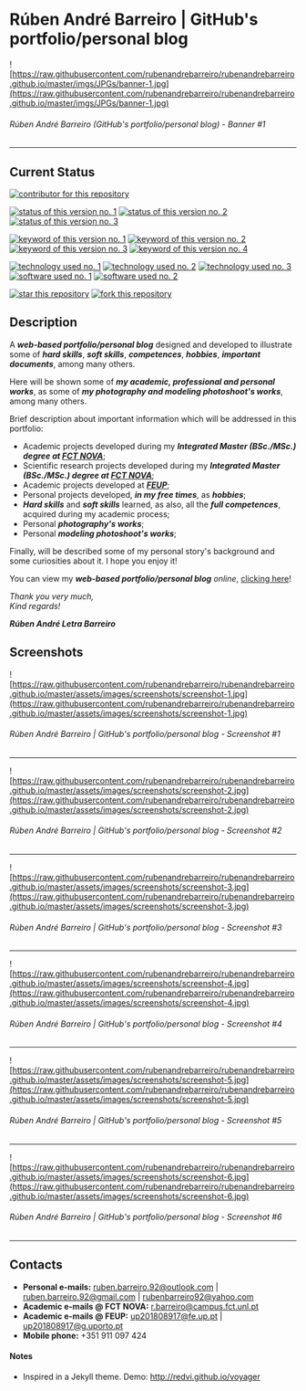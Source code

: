 # Rúben André Barreiro | GitHub's portfolio/personal blog

![https://raw.githubusercontent.com/rubenandrebarreiro/rubenandrebarreiro.github.io/master/imgs/JPGs/banner-1.jpg](https://raw.githubusercontent.com/rubenandrebarreiro/rubenandrebarreiro.github.io/master/imgs/JPGs/banner-1.jpg)
######  Rúben André Barreiro (GitHub's portfolio/personal blog) - Banner #1

***


## Current Status
[![contributor for this repository](https://img.shields.io/badge/contributor-rubenandrebarreiro-blue.svg)](https://github.com/rubenandrebarreiro/) 

[![status of this version no. 1](https://img.shields.io/badge/status-ongoing-orange.svg)](https://github.com/rubenandrebarreiro/rubenandrebarreiro.github.io/)
[![status of this version no. 2](https://img.shields.io/badge/status-stable-orange.svg)](https://github.com/rubenandrebarreiro/rubenandrebarreiro.github.io/)
[![status of this version no. 3](https://img.shields.io/badge/status-documented-orange.svg)](https://github.com/rubenandrebarreiro/rubenandrebarreiro.github.io/)

[![keyword of this version no. 1](https://img.shields.io/badge/keyword-web-brown.svg)](https://github.com/rubenandrebarreiro/rubenandrebarreiro.github.io/)
[![keyword of this version no. 2](https://img.shields.io/badge/keyword-github-brown.svg)](https://github.com/rubenandrebarreiro/rubenandrebarreiro.github.io/)
[![keyword of this version no. 3](https://img.shields.io/badge/keyword-portfolio-brown.svg)](https://github.com/rubenandrebarreiro/rubenandrebarreiro.github.io/)
[![keyword of this version no. 4](https://img.shields.io/badge/keyword-blog-brown.svg)](https://github.com/rubenandrebarreiro/rubenandrebarreiro.github.io/)

[![technology used no. 1](https://img.shields.io/badge/built&nbsp;with-html-red.svg)](https://www.w3schools.com/html/) [![technology used no. 2](https://img.shields.io/badge/built&nbsp;with-css-red.svg)](https://www.w3schools.com/css/) [![technology used no. 3](https://img.shields.io/badge/built&nbsp;with-javascript-red.svg)](https://www.w3schools.com/js/) 
[![software used no. 1](https://img.shields.io/badge/software-atom-gold.svg)](http://atom.io/) 
[![software used no. 2](https://img.shields.io/badge/software-brackets-gold.svg)](http://brackets.io/) 

[![star this repository](http://githubbadges.com/star.svg?user=rubenandrebarreiro&repo=rubenandrebarreiro.github.io&style=flat)](https://github.com/rubenandrebarreiro/rubenandrebarreiro.github.io/stargazers)
[![fork this repository](http://githubbadges.com/fork.svg?user=rubenandrebarreiro&repo=rubenandrebarreiro.github.io&style=flat)](https://github.com/rubenandrebarreiro/rubenandrebarreiro.github.io/fork)

## Description
A **_web-based portfolio/personal blog_** designed and developed to illustrate some of **_hard skills_**, **_soft skills_**, **_competences_**, **_hobbies_**, **_important documents_**, among many others.

Here will be shown some of **_my academic, professional and personal works_**, as some of **_my photography and modeling photoshoot's works_**, among many others.

Brief description about important information which will be addressed in this portfolio:

- Academic projects developed during my **_Integrated Master (BSc./MSc.) degree at [FCT NOVA](https://www.fct.unl.pt/)_**;
- Scientific research projects developed during my **_Integrated Master (BSc./MSc.) degree at [FCT NOVA](https://www.fct.unl.pt/)_**;
- Academic projects developed at **_[FEUP](https://www.fe.up.pt/)_**;
- Personal projects developed, **_in my free times_**, as **_hobbies_**;
- **_Hard skills_** and **_soft skills_** learned, as also, all the **_full competences_**, acquired during my academic process;
- Personal **_photography's works_**;
- Personal **_modeling photoshoot's works_**;

Finally, will be described some of my personal story's background and some curiosities about it.
I hope you enjoy it!

You can view my **_web-based portfolio/personal blog_** _online_, [clicking here](https://rubenandrebarreiro.github.io/)!

_Thank you very much,_
<br>
_Kind regards!_

**_Rúben André Letra Barreiro_**

## Screenshots

![https://raw.githubusercontent.com/rubenandrebarreiro/rubenandrebarreiro.github.io/master/assets/images/screenshots/screenshot-1.jpg](https://raw.githubusercontent.com/rubenandrebarreiro/rubenandrebarreiro.github.io/master/assets/images/screenshots/screenshot-1.jpg)
######  Rúben André Barreiro | GitHub's portfolio/personal blog - Screenshot #1

***

![https://raw.githubusercontent.com/rubenandrebarreiro/rubenandrebarreiro.github.io/master/assets/images/screenshots/screenshot-2.jpg](https://raw.githubusercontent.com/rubenandrebarreiro/rubenandrebarreiro.github.io/master/assets/images/screenshots/screenshot-2.jpg)
######  Rúben André Barreiro | GitHub's portfolio/personal blog - Screenshot #2

***

![https://raw.githubusercontent.com/rubenandrebarreiro/rubenandrebarreiro.github.io/master/assets/images/screenshots/screenshot-3.jpg](https://raw.githubusercontent.com/rubenandrebarreiro/rubenandrebarreiro.github.io/master/assets/images/screenshots/screenshot-3.jpg)
######  Rúben André Barreiro | GitHub's portfolio/personal blog - Screenshot #3

***

![https://raw.githubusercontent.com/rubenandrebarreiro/rubenandrebarreiro.github.io/master/assets/images/screenshots/screenshot-4.jpg](https://raw.githubusercontent.com/rubenandrebarreiro/rubenandrebarreiro.github.io/master/assets/images/screenshots/screenshot-4.jpg)
######  Rúben André Barreiro | GitHub's portfolio/personal blog - Screenshot #4

***

![https://raw.githubusercontent.com/rubenandrebarreiro/rubenandrebarreiro.github.io/master/assets/images/screenshots/screenshot-5.jpg](https://raw.githubusercontent.com/rubenandrebarreiro/rubenandrebarreiro.github.io/master/assets/images/screenshots/screenshot-5.jpg)
######  Rúben André Barreiro | GitHub's portfolio/personal blog - Screenshot #5

***

![https://raw.githubusercontent.com/rubenandrebarreiro/rubenandrebarreiro.github.io/master/assets/images/screenshots/screenshot-6.jpg](https://raw.githubusercontent.com/rubenandrebarreiro/rubenandrebarreiro.github.io/master/assets/images/screenshots/screenshot-6.jpg)
######  Rúben André Barreiro | GitHub's portfolio/personal blog - Screenshot #6

***

## Contacts

* **Personal e-mails:** [ruben.barreiro.92@outlook.com](mailto:ruben.barreiro.92@outlook.com) | [ruben.barreiro.92@gmail.com](mailto:ruben.barreiro.92@gmail.com) | [rubenbarreiro92@yahoo.com](mailto:rubenbarreiro92@yahoo.com)
* **Academic e-mails @ FCT NOVA:** [r.barreiro@campus.fct.unl.pt](mailto:r.barreiro@campus.fct.unl.pt)
* **Academic e-mails @ FEUP:** [up201808917@fe.up.pt](mailto:up201808917@fe.up.pt) | [up201808917@g.uporto.pt](mailto:up201808917@g.uporto.pt)
* **Mobile phone:** +351 911 097 424

#### Notes

- Inspired in a Jekyll theme. Demo: <http://redvi.github.io/voyager>
